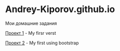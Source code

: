 # Andrey-Kiporov.github.io
Мои домашние задания


[Проект 1](https://Andrey-Kiporov.github.io/1-project/index.html "statik page") - My firsr verst


[Проект 2](https://Andrey-Kiporov.github.io/2-project/index.html "statik page with bootstrap") - My first using bootstrap
